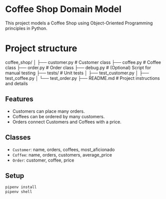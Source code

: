 # Coffee Shop Domain Model

This project models a Coffee Shop using Object-Oriented Programming principles in Python.

# Project structure
coffee_shop/
│
├── customer.py # Customer class
├── coffee.py # Coffee class
├── order.py # Order class
├── debug.py # (Optional) Script for manual testing
├── tests/ # Unit tests
│ ├── test_customer.py
│ ├── test_coffee.py
│ └── test_order.py
├── README.md # Project instructions and details


## Features

- Customers can place many orders.
- Coffees can be ordered by many customers.
- Orders connect Customers and Coffees with a price.

## Classes

- `Customer`: name, orders, coffees, most_aficionado
- `Coffee`: name, orders, customers, average_price
- `Order`: customer, coffee, price

## Setup

```bash
pipenv install
pipenv shell

